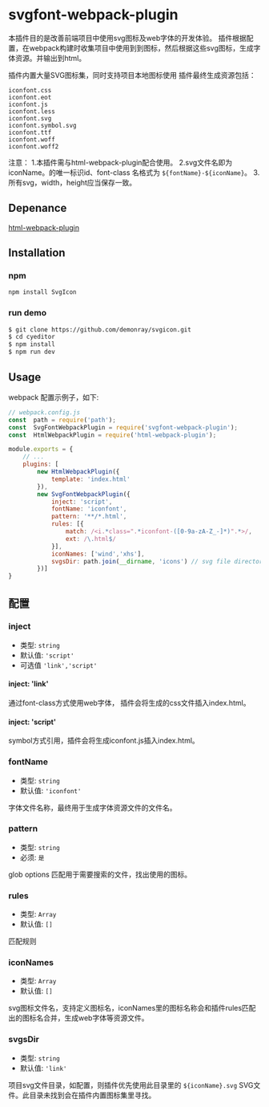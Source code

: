 
# svgfont-webpack-plugin

本插件目的是改善前端项目中使用svg图标及web字体的开发体验。
插件根据配置，在webpack构建时收集项目中使用到到图标，然后根据这些svg图标，生成字体资源。并输出到html。

插件内置大量SVG图标集，同时支持项目本地图标使用
插件最终生成资源包括：

```
iconfont.css
iconfont.eot
iconfont.js
iconfont.less
iconfont.svg
iconfont.symbol.svg
iconfont.ttf
iconfont.woff
iconfont.woff2
```

注意：
1.本插件需与html-webpack-plugin配合使用。
2.svg文件名即为iconName。<symbol>的唯一标识id、font-class 名格式为 `${fontName}-${iconName}`。
3.所有svg，width，height应当保存一致。

## Depenance

[html-webpack-plugin](https://github.com/jantimon/html-webpack-plugin)

## Installation

### npm

```sh
npm install SvgIcon
```

### run demo

```sh
$ git clone https://github.com/demonray/svgicon.git
$ cd cyeditor
$ npm install
$ npm run dev
```

## Usage

webpack 配置示例子，如下:

```javascript
// webpack.config.js
const  path = require('path');
const  SvgFontWebpackPlugin = require('svgfont-webpack-plugin');
const  HtmlWebpackPlugin = require('html-webpack-plugin');

module.exports = {
    // ...
    plugins: [
        new HtmlWebpackPlugin({
            template: 'index.html'
        }),
        new SvgFontWebpackPlugin({
            inject: 'script',
            fontName: 'iconfont',
            pattern: '**/*.html',
            rules: [{
                match: /<i.*class=".*iconfont-([0-9a-zA-Z_-]*)".*>/,
                ext: /\.html$/
            }],
            iconNames: ['wind','xhs'],
            svgsDir: path.join(__dirname, 'icons') // svg file directory
        })]
}

```

## 配置

### inject

- 类型: `string`
- 默认值: `'script'`
- 可选值 `'link','script'`

#### inject: 'link'

通过font-class方式使用web字体， 插件会将生成的css文件插入index.html。

#### inject: 'script'

symbol方式引用，插件会将生成iconfont.js插入index.html。


### fontName

- 类型: `string`
- 默认值: `'iconfont'`

字体文件名称，最终用于生成字体资源文件的文件名。

### pattern

- 类型: `string`
- 必须: `是`

glob options 匹配用于需要搜索的文件，找出使用的图标。

### rules

- 类型: `Array`
- 默认值: `[]`

匹配规则

### iconNames

- 类型: `Array`
- 默认值: `[]`

svg图标文件名，支持定义图标名，iconNames里的图标名称会和插件rules匹配出的图标名合并，生成web字体等资源文件。

### svgsDir

- 类型: `string`
- 默认值: `'link'`

项目svg文件目录，如配置，则插件优先使用此目录里的 `${iconName}.svg` SVG文件。此目录未找到会在插件内置图标集里寻找。